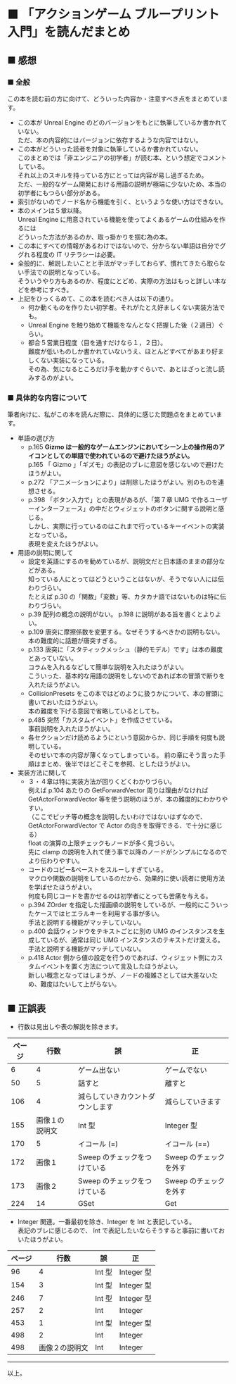 # ■ 「アクションゲーム ブループリント入門」を読んだまとめ

## ■ 感想

### ■ 全般
この本を読む前の方に向けて、どういった内容か・注意すべき点をまとめています。

* この本が Unreal Engine のどのバージョンをもとに執筆しているか書かれていない。  
  ただ、本の内容的にはバージョンに依存するような内容ではない。
* この本がどういった読者を対象に執筆しているか書かれていない。  
  このまとめでは「非エンジニアの初学者」が読む本、という想定でコメントしている。  
  それ以上のスキルを持っている方にとっては内容が易し過ぎるため。  
  ただ、一般的なゲーム開発における用語の説明が極端に少ないため、本当の初学者にもつらい部分がある。
* 索引がないのでノード名から機能を引く、というような使い方はできない。
* 本のメインは５章以降。  
  Unreal Engine に用意されている機能を使ってよくあるゲームの仕組みを作るには  
  どういった方法があるのか、取っ掛かりを掴む為の本。
* この本にすべての情報があるわけではないので、分からない単語は自分でググれる程度の IT リテラシーは必要。
* 全般的に、解説したいことと手法がマッチしておらず、慣れてきたら取らない手法での説明となっている。  
  そういうやり方もあるのか、程度にとどめ、実際の方法はもっと詳しい本などを参考にすべき。
* 上記をひっくるめて、この本を読むべき人は以下の通り。
	* 何か動くものを作りたい初学者。それがたとえ好ましくない実装方法でも。
	* Unreal Engine を触り始めて機能をなんとなく把握した後（２週目）ぐらい。
	* 都合５営業日程度（目を通すだけなら１，２日）。  
	  難度が低いものしか書かれていないうえ、ほとんどすべてがあまり好ましくない実装になっている。  
	  その為、気になるところだけ手を動かすぐらいで、あとはざっと流し読みするのがよい。

### ■ 具体的な内容について
筆者向けに、私がこの本を読んだ際に、具体的に感じた問題点をまとめています。

* 単語の選び方
	* p.165 **Gizmo は一般的なゲームエンジンにおいてシーン上の操作用のアイコンとしての単語で使われているので避けたほうがよい。**  
	  p.165 「 Gizmo 」「ギズモ」の表記のブレに意図を感じないので避けたほうがよい。
	* p.272 「アニメーションにより」は削除したほうがよい。別のものを連想させる。
	* p.398 「ボタン入力で」との表現があるが、「第７章 UMG で作るユーザーインターフェース」の中だとウィジェットのボタンに関する説明と感じる。  
	  しかし、実際に行っているのはこれまで行っているキーイベントの実装となっている。  
	  表現を変えたほうがよい。
* 用語の説明に関して
	* 設定を英語にするのを勧めているが、説明文だと日本語のままの部分などがある。  
	  知っている人にとってはどうということはないが、そうでない人には伝わりづらい。  
	  たとえば p.30 の「関数」「変数」等、カタカナ語ではないものは特に伝わりづらい。
	* p.39 配列の概念の説明がない。 p.198 に説明がある旨を書くとよりよい。
	* p.109 唐突に摩擦係数を変更する。なぜそうするべきかの説明もない。  
	  本の難度的に話題が唐突すぎる。
	* p.133 唐突に「スタティックメッシュ（静的モデル）です」は本の難度とあっていない。  
	  コラムを入れるなどして簡単な説明を入れたほうがよい。  
	  こういった、基本的な用語の説明をしないのであれば本の冒頭で断りを入れたほうがよい。
	* CollisionPresets をこの本ではどのように扱うかについて、本の冒頭に書いておいたほうがよい。  
	  本の難度を下げる意図で省略しているとしても。
	* p.485 突然「カスタムイベント」を作成させている。  
	  事前説明を入れたほうがよい。
	* 各セクションだけ読めるようにという意図からか、同じ手順を何度も説明している。  
	  そのせいで本の内容が薄くなってしまっている。
	  前の章にそう言った手順はまとめ、後半ではどこそこを参照、としたほうがよい。
* 実装方法に関して
	* ３・４章は特に実装方法が回りくどくわかりづらい。  
	  例えば p.104 あたりの GetForwardVector 周りは理由がなければ  
	  GetActorForwardVector 等を使う説明のほうが、本の難度的にわかりやすい。  
	  （ここでピッチ等の概念を説明したいわけではないはずなので、 GetActorForwardVector で Actor の向きを取得できる、で十分に感じる）  
	  float の演算の上限チェックもノードが多く見づらい。  
	  先に clamp の説明を入れて使う事で以降のノードがシンプルになるのでより伝わりやすい。
	* コードのコピー&ペーストをスルーしすぎている。  
	  マクロや関数の説明をしているのだから、効果的に使い読者に使用方法を学ばせたほうがよい。  
	  何度も同じコードを書かせるのは初学者にとっても苦痛を与える。
	* p.394 ZOrder を指定した描画順の説明をしているが、一般的にこういったケースではヒエラルキーを利用する事が多い。  
	  手法と説明する機能がマッチしていない。
	* p.400 会話ウィンドウをテキストごとに別の UMG のインスタンスを生成しているが、通常は同じ UMG インスタンスのテキストだけ変える。  
	  手法と説明する機能がマッチしていない。
	* p.418 Actor 側から値の設定を行うのであれば、ウィジェット側にカスタムイベントを置く方法について言及したほうがよい。  
	  新しい概念となってはしまうが、ノードの複雑さとしては大差ないため、難度はたいして上がらない。

## ■ 正誤表
* 行数は見出しや表の解説を除きます。

| ページ | 行数 | 誤 | 正 |
| ----- | ----- | ----- | ----- |
| 6 | 4 | ゲーム出ない | ゲームでない |
| 50 | 5 | 話すと | 離すと |
| 106 | 4 | 減らしていきカウントダウンします | 減らしていきます |
| 155 | 画像１の説明文 | Int 型 | Integer 型 |
| 170 | 5 | イコール (=) | イコール (==) |
| 172 | 画像１ | Sweep のチェックをつけている | Sweep のチェックを外す |
| 173 | 画像２ | Sweep のチェックをつけている | Sweep のチェックを外す |
| 224 | 14 | GSet | Get |


* Integer 関連。一番最初を除き、Integer を Int と表記している。  
  表記のブレに感じるので、 Int で表記したいならそうすると事前に書いておいたほうがよい。

| ページ | 行数 | 誤 | 正 |
| ----- | ----- | ----- | ----- |
| 96 | 4 | Int 型 | Integer 型 |
| 154 | 3 | Int 型 | Integer 型 |
| 246 | 7 | Int 型 | Integer 型 |
| 257 | 2 | Int | Integer |
| 453 | 1 | Int 型 | Integer 型 |
| 498 | 2 | Int | Integer |
| 498 | 画像２の説明文 | Int | Integer |


-----
以上。
